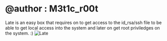 # @author : M3t1c_r00t
Late is an easy box that requires on to get access to the id_rsa/ssh file to be able to get local access into the system and later on get root priviledges on the system. :)
![Late](https://user-images.githubusercontent.com/99975622/201908828-99106ceb-fb72-4673-8980-e6777168f405.png)
